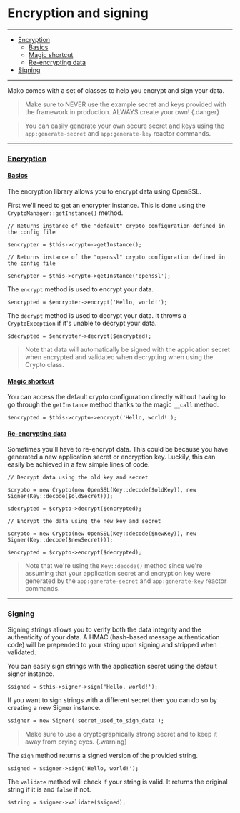 # Encryption and signing

--------------------------------------------------------

* [Encryption](#encryption)
	- [Basics](#encryption:basics)
	- [Magic shortcut](#encryption:magic_shortcut)
	- [Re-encrypting data](#encryption:reencrypting_data)
* [Signing](#signing)

--------------------------------------------------------

Mako comes with a set of classes to help you encrypt and sign your data.

> Make sure to NEVER use the example secret and keys provided with the framework in production. ALWAYS create your own!
{.danger}

> You can easily generate your own secure secret and keys using the `app:generate-secret` and `app:generate-key` reactor commands.

--------------------------------------------------------

### <a id="encryption" href="#encryption">Encryption</a>

#### <a id="encryption:basics" href="#encryption:basics">Basics</a>

The encryption library allows you to encrypt data using OpenSSL.

First we'll need to get an encrypter instance. This is done using the `CryptoManager::getInstance()` method.

```
// Returns instance of the "default" crypto configuration defined in the config file

$encrypter = $this->crypto->getInstance();

// Returns instance of the "openssl" crypto configuration defined in the config file

$encrypter = $this->crypto->getInstance('openssl');
```

The `encrypt` method is used to encrypt your data.

```
$encrypted = $encrypter->encrypt('Hello, world!');
```

The `decrypt` method is used to decrypt your data. It throws a `CryptoException` if it's unable to decrypt your data.

```
$decrypted = $encrypter->decrypt($encrypted);
```

> Note that data will automatically be signed with the application secret when encrypted and validated when decrypting when using the Crypto class.

#### <a id="encryption:magic_shortcut" href="#encryption:magic_shortcut">Magic shortcut</a>

You can access the default crypto configuration directly without having to go through the `getInstance` method thanks to the magic `__call` method.

```
$encrypted = $this->crypto->encrypt('Hello, world!');
```

#### <a id="encryption:reencrypting_data" href="#encryption:reencrypting_data">Re-encrypting data</a>

Sometimes you'll have to re-encrypt data. This could be because you have generated a new application secret or encryption key. Luckily, this can easily be achieved in a few simple lines of code.

```
// Decrypt data using the old key and secret

$crypto = new Crypto(new OpenSSL(Key::decode($oldKey)), new Signer(Key::decode($oldSecret)));

$decrypted = $crypto->decrypt($encrypted);

// Encrypt the data using the new key and secret

$crypto = new Crypto(new OpenSSL(Key::decode($newKey)), new Signer(Key::decode($newSecret)));

$encrypted = $crypto->encrypt($decrypted);
```

> Note that we're using the `Key::decode()` method since we're assuming that your application secret and encryption key were generated by the `app:generate-secret` and `app:generate-key` reactor commands.

--------------------------------------------------------

### <a id="signing" href="#signing">Signing</a>

Signing strings allows you to verify both the data integrity and the authenticity of your data. A HMAC (hash-based message authentication code) will be prepended to your string upon signing and stripped when validated.

You can easily sign strings with the application secret using the default signer instance.

```
$signed = $this->signer->sign('Hello, world!');
```

If you want to sign strings with a different secret then you can do so by creating a new Signer instance.

```
$signer = new Signer('secret_used_to_sign_data');
```

> Make sure to use a cryptographically strong secret and to keep it away from prying eyes.
{.warning}

The `sign` method returns a signed version of the provided string.

```
$signed = $signer->sign('Hello, world!');
```

The `validate` method will check if your string is valid. It returns the original string if it is and `false` if not.

```
$string = $signer->validate($signed);
```
